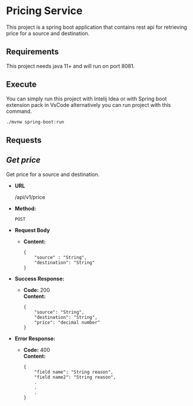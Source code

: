 # Pricing Service

This project is a spring boot application that contains rest api for retrieving price for a source and destination.

## Requirements

This project needs java 11+ and will run on port 8081.

## Execute
You can simply run this project with Intelij Idea or with Spring boot extension pack in VsCode alternatively you can run project with this command.

```bash
./mvnw spring-boot:run
```

## Requests
***Get price***
----
  Get price for a source and destination.

* **URL**

  /api/v1/price

* **Method:**

  `POST`

* **Request Body**
    * **Content:** 
        ```
        { 
            "source" : "String", 
            "destination": "String"
        }
        ```

* **Success Response:**

  * **Code:** 200 <br />
    **Content:** 
    ```
    {  
        "source": "String", 
        "destination": "String", 
        "price": "decimal number" 
    }
    ```

* **Error Response:**

  * **Code:** 400 <br />
    **Content:** 
    ```
    { 
        "field name": "String reason",
        "field name2": "String reason",
        .
        .
        .
    }
    ```

